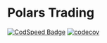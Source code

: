 # Polars Trading
[![CodSpeed Badge](https://img.shields.io/endpoint?url=https://codspeed.io/badge.json)](https://codspeed.io/ngriffiths13/polars-trading)
[![codecov](https://codecov.io/github/ngriffiths13/polars-trading/graph/badge.svg?token=T0BPP3DAD3)](https://codecov.io/github/ngriffiths13/polars-trading)
